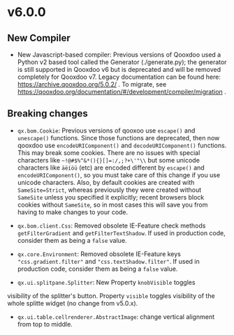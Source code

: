 # v6.0.0

## New Compiler

- New Javascript-based compiler: Previous versions of Qooxdoo used
a Python v2 based tool called the Generator (./generate.py); the
generator is still supported in Qooxdoo v6 but is deprecated and
will be removed completely for Qooxdoo v7. Legacy documentation can
be found here: https://archive.qooxdoo.org/5.0.2/ . To migrate, see
https://qooxdoo.org/documentation/#/development/compiler/migration .

## Breaking changes

- `qx.bom.Cookie`: Previous versions of qooxoo use `escape()` and `unescape()`
functions. Since those functions are deprecated, then now qooxdoo use
`encodeURIComponent()` and `decodeURIComponent()` functions. This may
break some cookies. There are no issues with special characters like
`~!@#$%^&*(){}[]=:/,;?+\'"\\` but some unicode characters like `äëíöü`
(etc) are encoded different by `escape()` and `encodeURIComponent()`,
so you must take care of this change if you use unicode characters.
Also, by default cookies are created with `SameSite=Strict`, whereas
previously they were created without `SameSite` unless you specified
it explicitly; recent browsers block cookies without `SameSite`, so
in most cases this will save you from having to make changes to your
code.

- `qx.bom.client.Css`: Removed obsolete IE-Feature check
methods `getFilterGradient` and `getFilterTextShadow`. If used
in production code, consider them as being a `false` value.

- `qx.core.Environment`: Removed obsolete IE-Feature keys
`"css.gradient.filter"` and `"css.textShadow.filter"`. If used
in production code, consider them as being a `false` value.

- `qx.ui.splitpane.Splitter`: New Property `knobVisible` toggles

visibility of the splitter's button. Property `visible` toggles
visibility of the whole splitte widget (no change from v5.0.x).

- `qx.ui.table.cellrenderer.AbstractImage`: change vertical alignment from top to middle.